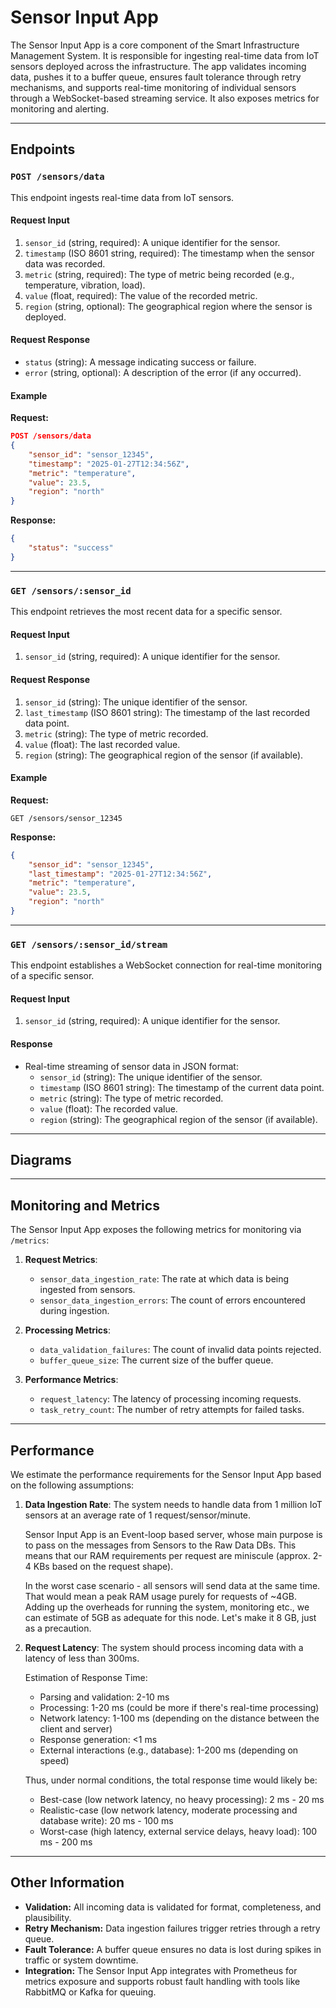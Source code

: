 # **Sensor Input App**

The Sensor Input App is a core component of the Smart Infrastructure Management System. It is responsible for ingesting real-time data from IoT sensors deployed across the infrastructure. The app validates incoming data, pushes it to a buffer queue, ensures fault tolerance through retry mechanisms, and supports real-time monitoring of individual sensors through a WebSocket-based streaming service. It also exposes metrics for monitoring and alerting.

---

## **Endpoints**

### `POST /sensors/data`

This endpoint ingests real-time data from IoT sensors.

#### **Request Input**

1. `sensor_id` (string, required): A unique identifier for the sensor.
2. `timestamp` (ISO 8601 string, required): The timestamp when the sensor data was recorded.
3. `metric` (string, required): The type of metric being recorded (e.g., temperature, vibration, load).
4. `value` (float, required): The value of the recorded metric.
5. `region` (string, optional): The geographical region where the sensor is deployed.

#### **Request Response**

-   `status` (string): A message indicating success or failure.
-   `error` (string, optional): A description of the error (if any occurred).

#### **Example**

**Request:**

```json
POST /sensors/data
{
    "sensor_id": "sensor_12345",
    "timestamp": "2025-01-27T12:34:56Z",
    "metric": "temperature",
    "value": 23.5,
    "region": "north"
}
```

**Response:**

```json
{
    "status": "success"
}
```

---

### `GET /sensors/:sensor_id`

This endpoint retrieves the most recent data for a specific sensor.

#### **Request Input**

1. `sensor_id` (string, required): A unique identifier for the sensor.

#### **Request Response**

1. `sensor_id` (string): The unique identifier of the sensor.
2. `last_timestamp` (ISO 8601 string): The timestamp of the last recorded data point.
3. `metric` (string): The type of metric recorded.
4. `value` (float): The last recorded value.
5. `region` (string): The geographical region of the sensor (if available).

#### **Example**

**Request:**

`GET /sensors/sensor_12345`

**Response:**

```json
{
    "sensor_id": "sensor_12345",
    "last_timestamp": "2025-01-27T12:34:56Z",
    "metric": "temperature",
    "value": 23.5,
    "region": "north"
}
```

---

### `GET /sensors/:sensor_id/stream`

This endpoint establishes a WebSocket connection for real-time monitoring of a specific sensor.

#### **Request Input**

1. `sensor_id` (string, required): A unique identifier for the sensor.

#### **Response**

-   Real-time streaming of sensor data in JSON format:
    -   `sensor_id` (string): The unique identifier of the sensor.
    -   `timestamp` (ISO 8601 string): The timestamp of the current data point.
    -   `metric` (string): The type of metric recorded.
    -   `value` (float): The recorded value.
    -   `region` (string): The geographical region of the sensor (if available).

---

## **Diagrams**

---

## **Monitoring and Metrics**

The Sensor Input App exposes the following metrics for monitoring via `/metrics`:

1. **Request Metrics**:

    - `sensor_data_ingestion_rate`: The rate at which data is being ingested from sensors.
    - `sensor_data_ingestion_errors`: The count of errors encountered during ingestion.

2. **Processing Metrics**:

    - `data_validation_failures`: The count of invalid data points rejected.
    - `buffer_queue_size`: The current size of the buffer queue.

3. **Performance Metrics**:
    - `request_latency`: The latency of processing incoming requests.
    - `task_retry_count`: The number of retry attempts for failed tasks.

---

## Performance

We estimate the performance requirements for the Sensor Input App based on the following assumptions:

1. **Data Ingestion Rate**: The system needs to handle data from 1 million IoT sensors at an average rate of 1 request/sensor/minute.

    Sensor Input App is an Event-loop based server, whose main purpose is to pass on the messages from Sensors to the Raw Data DBs. This means that our RAM requirements per request are miniscule (approx. 2-4 KBs based on the request shape). 
    
    In the worst case scenario - all sensors will send data at the same time. That would mean a peak RAM usage purely for requests of ~4GB. Adding up the overheads for running the system, monitoring etc., we can estimate of 5GB as adequate for this node. Let's make it 8 GB, just as a precaution.

2. **Request Latency**: The system should process incoming data with a latency of less than 300ms.

    Estimation of Response Time:

    - Parsing and validation: 2-10 ms
    - Processing: 1-20 ms (could be more if there's real-time processing)
    - Network latency: 1-100 ms (depending on the distance between the client and server)
    - Response generation: <1 ms
    - External interactions (e.g., database): 1-200 ms (depending on speed)

    Thus, under normal conditions, the total response time would likely be:

    - Best-case (low network latency, no heavy processing): 2 ms - 20 ms
    - Realistic-case (low network latency, moderate processing and database write): 20 ms - 100 ms
    - Worst-case (high latency, external service delays, heavy load): 100 ms - 200 ms

---

## **Other Information**

-   **Validation:** All incoming data is validated for format, completeness, and plausibility.
-   **Retry Mechanism:** Data ingestion failures trigger retries through a retry queue.
-   **Fault Tolerance:** A buffer queue ensures no data is lost during spikes in traffic or system downtime.
-   **Integration:** The Sensor Input App integrates with Prometheus for metrics exposure and supports robust fault handling with tools like RabbitMQ or Kafka for queuing.
